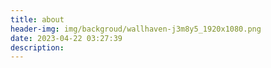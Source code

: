 ```yaml
---
title: about
header-img: img/backgroud/wallhaven-j3m8y5_1920x1080.png
date: 2023-04-22 03:27:39
description:
---
```

